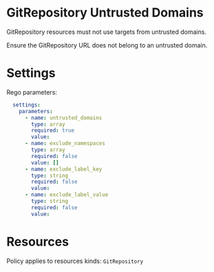 # GitRepository Untrusted Domains

GitRepository resources must not use targets from untrusted domains.

Ensure the GitRepository URL does not belong to an untrusted domain.

# Settings

Rego parameters:
```yaml
  settings:
    parameters:
      - name: untrusted_domains
        type: array
        required: true
        value:
      - name: exclude_namespaces
        type: array
        required: false
        value: []
      - name: exclude_label_key
        type: string
        required: false
        value:
      - name: exclude_label_value
        type: string
        required: false
        value:
```

# Resources
Policy applies to resources kinds:
`GitRepository`
